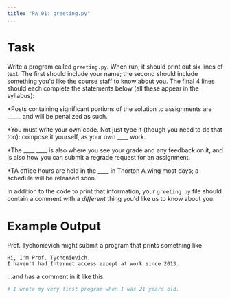 ```yaml
---
title: "PA 01: greeting.py"
...
```


# Task

Write a program called `greeting.py`.
When run, it should print out six lines of text.
The first should include your name;
the second should include something you'd like the course staff to know about you.
The final 4 lines should each complete the statements below (all these appear in the syllabus):

*Posts containing significant portions of the solution to assignments are _____ and will be penalized as such.

*You must write your own code. Not just type it (though you need to do that too): compose it yourself, as your own ____ work. 

*The ____ ____ is also where you see your grade and any feedback on it, and is also how you can submit a regrade request for an assignment.

*TA office hours are held in the ____ in Thorton A wing most days; a schedule will be released soon.

In addition to the code to print that information,
your `greeting.py` file should contain a comment with a *different* thing
you'd like us to know about you.

# Example Output

Prof. Tychonievich might submit a program that prints something like

````
Hi, I'm Prof. Tychonievich.
I haven't had Internet access except at work since 2013.
````

…and has a comment in it like this:

````python
# I wrote my very first program when I was 21 years old.
````
